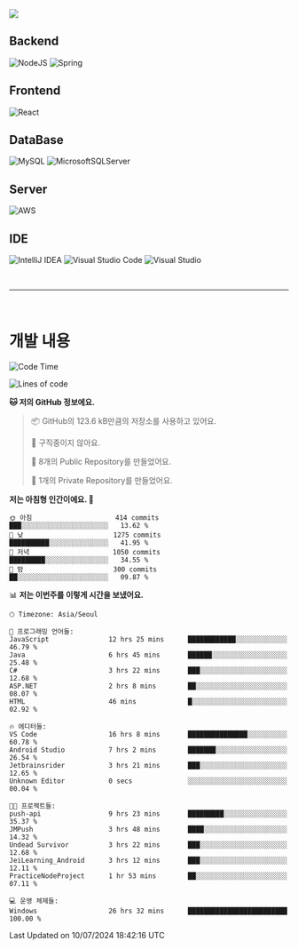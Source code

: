 <img src="https://capsule-render.vercel.app/api?type=waving&color=364765&height=300&section=header&text=Welcome&fontSize=90" />

## Backend
![NodeJS](https://img.shields.io/badge/node.js-6DA55F?style=for-the-badge&logo=node.js&logoColor=white)
![Spring](https://img.shields.io/badge/spring-%236DB33F.svg?style=for-the-badge&logo=spring&logoColor=white)

## Frontend
![React](https://img.shields.io/badge/react-%2320232a.svg?style=for-the-badge&logo=react&logoColor=%2361DAFB)

## DataBase
![MySQL](https://img.shields.io/badge/mysql-4479A1.svg?style=for-the-badge&logo=mysql&logoColor=white)
![MicrosoftSQLServer](https://img.shields.io/badge/Microsoft%20SQL%20Server-CC2927?style=for-the-badge&logo=microsoft%20sql%20server&logoColor=white)

## Server
![AWS](https://img.shields.io/badge/AWS-%23FF9900.svg?style=for-the-badge&logo=amazon-aws&logoColor=white)


## IDE
![IntelliJ IDEA](https://img.shields.io/badge/IntelliJIDEA-000000.svg?style=for-the-badge&logo=intellij-idea&logoColor=white)
![Visual Studio Code](https://img.shields.io/badge/Visual%20Studio%20Code-0078d7.svg?style=for-the-badge&logo=visual-studio-code&logoColor=white)
![Visual Studio](https://img.shields.io/badge/Visual%20Studio-5C2D91.svg?style=for-the-badge&logo=visual-studio&logoColor=white)

<br>

---

<br>

# 개발 내용

<!--START_SECTION:waka-->
![Code Time](http://img.shields.io/badge/Code%20Time-542%20hrs%2023%20mins-blue)

![Lines of code](https://img.shields.io/badge/%EC%A0%80%EB%8A%94%20%EC%97%AC%ED%83%9C%EA%B9%8C%EC%A7%80%20-853.6%20thousand%20%EC%A4%84%EC%9D%98%20%EC%BD%94%EB%93%9C%EB%A5%BC%20%EC%9E%91%EC%84%B1%ED%96%88%EC%96%B4%EC%9A%94.-blue)

**🐱 저의 GitHub 정보에요.** 

> 📦 GitHub의 123.6 kB만큼의 저장소를 사용하고 있어요. 
 > 
> 🚫 구직중이지 않아요.
 > 
> 📜 8개의 Public Repository를 만들었어요. 
 > 
> 🔑 1개의 Private Repository를 만들었어요. 
 > 
**저는 아침형 인간이에요. 🐤** 

```text
🌞 아침                     414 commits         ███░░░░░░░░░░░░░░░░░░░░░░   13.62 % 
🌆 낮　                     1275 commits        ██████████░░░░░░░░░░░░░░░   41.95 % 
🌃 저녁                     1050 commits        █████████░░░░░░░░░░░░░░░░   34.55 % 
🌙 밤　                     300 commits         ██░░░░░░░░░░░░░░░░░░░░░░░   09.87 % 
```


📊 **저는 이번주를 이렇게 시간을 보냈어요.** 

```text
🕑︎ Timezone: Asia/Seoul

💬 프로그래밍 언어들: 
JavaScript               12 hrs 25 mins      ████████████░░░░░░░░░░░░░   46.79 % 
Java                     6 hrs 45 mins       ██████░░░░░░░░░░░░░░░░░░░   25.48 % 
C#                       3 hrs 22 mins       ███░░░░░░░░░░░░░░░░░░░░░░   12.68 % 
ASP.NET                  2 hrs 8 mins        ██░░░░░░░░░░░░░░░░░░░░░░░   08.07 % 
HTML                     46 mins             █░░░░░░░░░░░░░░░░░░░░░░░░   02.92 % 

🔥 에디터들: 
VS Code                  16 hrs 8 mins       ███████████████░░░░░░░░░░   60.78 % 
Android Studio           7 hrs 2 mins        ███████░░░░░░░░░░░░░░░░░░   26.54 % 
Jetbrainsrider           3 hrs 21 mins       ███░░░░░░░░░░░░░░░░░░░░░░   12.65 % 
Unknown Editor           0 secs              ░░░░░░░░░░░░░░░░░░░░░░░░░   00.04 % 

🐱‍💻 프로젝트들: 
push-api                 9 hrs 23 mins       █████████░░░░░░░░░░░░░░░░   35.37 % 
JMPush                   3 hrs 48 mins       ████░░░░░░░░░░░░░░░░░░░░░   14.32 % 
Undead Survivor          3 hrs 22 mins       ███░░░░░░░░░░░░░░░░░░░░░░   12.68 % 
JeiLearning_Android      3 hrs 12 mins       ███░░░░░░░░░░░░░░░░░░░░░░   12.11 % 
PracticeNodeProject      1 hr 53 mins        ██░░░░░░░░░░░░░░░░░░░░░░░   07.11 % 

💻 운영 체제들: 
Windows                  26 hrs 32 mins      █████████████████████████   100.00 % 
```


 Last Updated on 10/07/2024 18:42:16 UTC
<!--END_SECTION:waka-->

